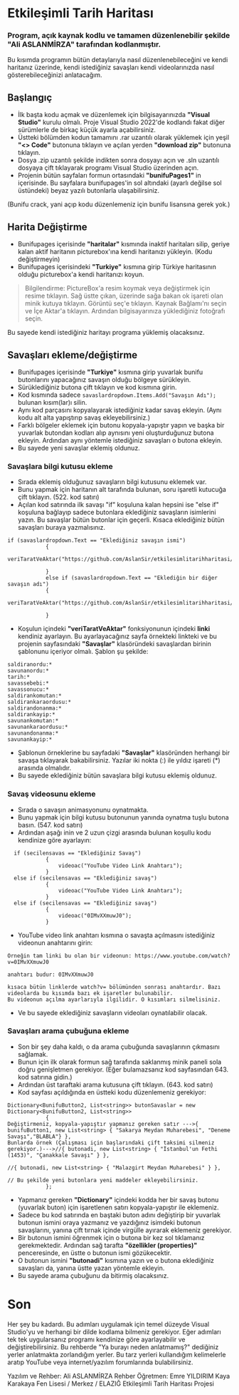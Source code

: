# Etkileşimli Tarih Haritası

### Program, açık kaynak kodlu ve tamamen düzenlenebilir şekilde __"Ali ASLANMİRZA"__ tarafından kodlanmıştır.

Bu kısımda programın bütün detaylarıyla nasıl düzenlenebileceğini ve kendi haritanız üzerinde, kendi istediğiniz savaşları kendi videolarınızda nasıl gösterebileceğinizi anlatacağım.

## Başlangıç

- İlk başta kodu açmak ve düzenlemek için bilgisayarınızda __"Visual Studio"__ kurulu olmalı. Proje Visual Studio 2022'de kodlandı fakat diğer sürümlerle de birkaç küçük ayarla açabilirsiniz.
- Üstteki bölümden kodun tamamını .rar uzantılı olarak yüklemek için yeşil __"<> Code"__ butonuna tıklayın ve açılan yerden __"download zip"__ butonuna tıklayın.
- Dosya .zip uzantılı şekilde indikten sonra dosyayı açın ve .sln uzantılı dosyaya çift tıklayarak programı Visual Studio üzerinden açın.
- Projenin bütün sayfaları formun ortasındaki __"bunifuPages1"__ in içerisinde. Bu sayfalara bunifupages'in sol altındaki (ayarlı değilse sol üstündeki) beyaz yazılı butonlarla ulaşabilirsiniz.

(Bunifu crack, yani açıp kodu düzenlemeniz için bunifu lisansına gerek yok.)

## Harita Değiştirme

- Bunifupages içerisinde __"haritalar"__ kısmında inaktif haritaları silip, geriye kalan aktif haritanın picturebox'ına kendi haritanızı yükleyin. (Kodu değiştirmeyin)
- Bunifupages içerisindeki __"Turkiye"__ kısmına girip Türkiye haritasının olduğu picturebox'a kendi haritanızı koyun.


> Bilgilendirme: PictureBox'a resim koymak veya değiştirmek için resime tıklayın.
> Sağ üstte çıkan, üzerinde sağa bakan ok işareti olan minik kutuya tıklayın.
> Görüntü seç'e tıklayın.
> Kaynak Bağlamı'nı seçin ve İçe Aktar'a tıklayın.
> Ardından bilgisayarınıza yüklediğiniz fotoğrafı seçin.


Bu sayede kendi istediğiniz haritayı programa yüklemiş olacaksınız.

## Savaşları ekleme/değiştirme

- Bunifupages içerisinde __"Turkiye"__ kısmına girip yuvarlak bunifu butonlarını yapacağınız savaşın olduğu bölgeye sürükleyin.
- Sürüklediğiniz butona çift tıklayın ve kod kısmına girin.
- Kod kısmında sadece ``` savaslardropdown.Items.Add("Savaşın Adı"); ``` bulunan kısım(lar)ı silin.
- Aynı kod parçasını kopyalayarak istediğiniz kadar savaş ekleyin. (Aynı kodu alt alta yapıştırıp savaş ekleyebilirsiniz.)
- Farklı bölgeler eklemek için butonu kopyala-yapıştır yapın ve başka bir yuvarlak butondan kodları alıp aynısını yeni oluşturduğunuz butona ekleyin. Ardından aynı yöntemle istediğiniz savaşları o butona ekleyin.
- Bu sayede yeni savaşlar eklemiş oldunuz.

### Savaşlara bilgi kutusu ekleme
- Sırada eklemiş olduğunuz savaşların bilgi kutusunu eklemek var.
- Bunu yapmak için haritanın alt tarafında bulunan, soru işaretli kutucuğa çift tıklayın. (522. kod satırı)
- Açılan kod satırında ilk savaşı "if" koşuluna kalan hepsini ise "else if" koşuluna bağlayıp sadece butonlara eklediğiniz savaşların isimlerini yazın. Bu savaşlar bütün butonlar için geçerli. Kısaca eklediğiniz bütün savaşları buraya yazmalısınız.
```
if (savaslardropdown.Text == "Eklediğiniz savaşın ismi")
            {
                veriTaratVeAktar("https://github.com/AslanSir/etkilesimlitarihharitasi/blob/main/Sava%C5%9Flar/malazgirt");

            }
            else if (savaslardropdown.Text == "Eklediğin bir diğer savaşın adı")
            {
                veriTaratVeAktar("https://github.com/AslanSir/etkilesimlitarihharitasi/blob/main/Sava%C5%9Flar/sakarya%20meydan%20muharebesi");

            }
```
- Koşulun içindeki __"veriTaratVeAktar"__ fonksiyonunun içindeki __linki__ kendiniz ayarlayın. Bu ayarlayacağınız sayfa örnekteki linkteki ve bu projenin sayfasındaki __"Savaşlar"__ klasöründeki savaşlardan birinin şablonunu içeriyor olmalı. Şablon şu şekilde:

```
saldiranordu:*  
savunanordu:*  
tarih:*  
savassebebi:*  
savassonucu:*  
saldirankomutan:*  
saldirankaraordusu:*  
saldirandonanma:*  
saldirankayip:*
savunankomutan:*  
savunankaraordusu:*  
savunandonanma:*
savunankayip:*

```
- Şablonun örneklerine bu sayfadaki __"Savaşlar"__ klasöründen herhangi bir savaşa tıklayarak bakabilirsiniz. Yazılar iki nokta (:) ile yıldız işareti (*) arasında olmalıdır.
- Bu sayede eklediğiniz bütün savaşlara bilgi kutusu eklemiş oldunuz.

### Savaş videosunu ekleme
- Sırada o savaşın animasyonunu oynatmakta.
- Bunu yapmak için bilgi kutusu butonunun yanında oynatma tuşlu butona basın. (547. kod satırı)
- Ardından aşağı inin ve 2 uzun çizgi arasında bulunan koşullu kodu kendinize göre ayarlayın:
```
  if (secilensavas == "Eklediğiniz Savaş")
            {
                videoac("YouTube Video Link Anahtarı");
            }
  else if (secilensavas == "Eklediğiniz savaş")
            {
                videoac("YouTube Video Link Anahtarı");
            }
  else if (secilensavas == "Eklediğiniz savaş")
            {
                videoac("0IMvXXmuwJ0");
            }
```

- YouTube video link anahtarı kısmına o savaşta açılmasını istediğiniz videonun anahtarını girin:
```
Örneğin tam linki bu olan bir videonun: https://www.youtube.com/watch?v=0IMvXXmuwJ0

anahtarı budur: 0IMvXXmuwJ0

kısaca bütün linklerde watch?v= bölümünden sonrası anahtardır. Bazı videolarda bu kısımda bazı ek işaretler bulunabilir.
Bu videonun açılma ayarlarıyla ilgilidir. O kısımları silmelisiniz.
```
- Ve bu sayede eklediğiniz savaşların videoları oynatılabilir olacak.

### Savaşları arama çubuğuna ekleme
- Son bir şey daha kaldı, o da arama çubuğunda savaşlarının çıkmasını sağlamak.
- Bunun için ilk olarak formun sağ tarafında saklanmış minik paneli sola doğru genişletmen gerekiyor. (Eğer bulamazsanız kod sayfasından 643. kod satırına gidin.)
- Ardından üst taraftaki arama kutusuna çift tıklayın. (643. kod satırı)
- Kod sayfası açıldığında en üstteki kodu düzenlemeniz gerekiyor:
```
Dictionary<BunifuButton2, List<string>> butonSavaslar = new Dictionary<BunifuButton2, List<string>>
            {
Değiştirmeniz, kopyala-yapıştır yapmanız gereken satır --->{ bunifuButton1, new List<string> { "Sakarya Meydan Muharebesi", "Deneme Savaşı","BLABLA"} },
Bunlarda örnek (Çalışması için başlarındaki çift taksimi silmeniz gerekiyor.)--->//{ butonadi, new List<string> { "İstanbul'un Fethi (1453)", "Çanakkale Savaşı" } },
                                                                                //{ butonadi, new List<string> { "Malazgirt Meydan Muharebesi" } },
                                                                                // Bu şekilde yeni butonlara yeni maddeler ekleyebilirsiniz.
            };
```
- Yapmanız gereken __"Dictionary"__ içindeki kodda her bir savaş butonu (yuvarlak buton) için işaretlenen satırı kopyala-yapıştır ile eklemeniz.
- Sadece bu kod satırında en baştaki buton adını değiştirip bir yuvarlak butonun ismini oraya yazmanız ve yazdığınız isimdeki butonun savaşlarını, yanına çift tırnak içinde virgülle ayırarak eklemeniz gerekiyor.
- Bir butonun ismini öğrenmek için o butona bir kez sol tıklamanız gerekmektedir. Ardından sağ tarafta __"özellikler (properties)"__ penceresinde, en üstte o butonun ismi gözükecektir.
- O butonun ismini __"butonadi"__ kısmına yazın ve o butona eklediğiniz savaşları da, yanına üstte yazan yöntemle ekleyin.
- Bu sayede arama çubuğunu da bitirmiş olacaksınız.

# Son
Her şey bu kadardı. Bu adımları uygulamak için temel düzeyde Visual Studio'yu ve herhangi bir dilde kodlama bilmeniz gerekiyor. Eğer adımları tek tek uygularsanız programı kendinize göre ayarlayabilir ve değiştirebilirsiniz. Bu rehberde "Ya burayı neden anlatmamış?" dediğiniz yerler anlatmakta zorlandığım yerler. Bu tarz yerleri kullandığım kelimelerle aratıp YouTube veya internet/yazılım forumlarında bulabilirsiniz.

Yazılım ve Rehber: Ali ASLANMİRZA
Rehber Öğretmen: Emre YILDIRIM
Kaya Karakaya Fen Lisesi / Merkez / ELAZIĞ
Etkileşimli Tarih Haritası Projesi
